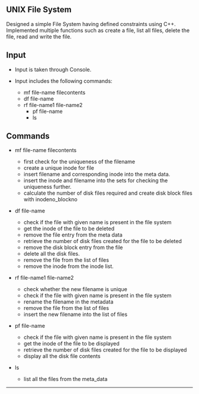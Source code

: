 UNIX File System
----------------------------------
Designed a simple File System having defined constraints using C++.
Implemented multiple functions such as create a file, list all files, delete the file, read and write the file.




Input 
-----------------------------

* Input is taken through Console.

* Input includes the following commands: 
	- mf file-name filecontents
	- df file-name
	- rf file-name1 file-name2
        - pf file-name 
        - ls
	
Commands
-----------------------------

* mf file-name filecontents
	* first check for the uniqueness of the filename
	* create a unique inode for file
	* insert filename and corresponding inode into the meta data.
	* insert the inode and filename into the sets for checking the uniqueness further.
	* calculate the number of disk files required and create disk block files with inodeno_blockno

* df file-name
	* check if the file with given name is present in the file system
	* get the inode of the file to be deleted
	* remove the file entry from the meta data
	* retrieve the number of disk files created for the file to be deleted
	* remove the disk block entry from the file
	* delete all the disk files.
	* remove the file from the list of files
	* remove the inode from the inode list.

* rf file-name1 file-name2
	* check whether the new filename is unique
	* check if the file with given name is present in the file system
	* rename the filename in the metadata
	* remove the file from the list of files
	* insert the new filename into the list of files

* pf file-name 
	* check if the file with given name is present in the file system
	* get the inode of the file to be displayed
	* retrieve the number of disk files created for the file to be displayed
	* display all the disk file contents


* ls
	* list all the files from the meta_data
  
 
 
 ---------------------------------------------------------------
